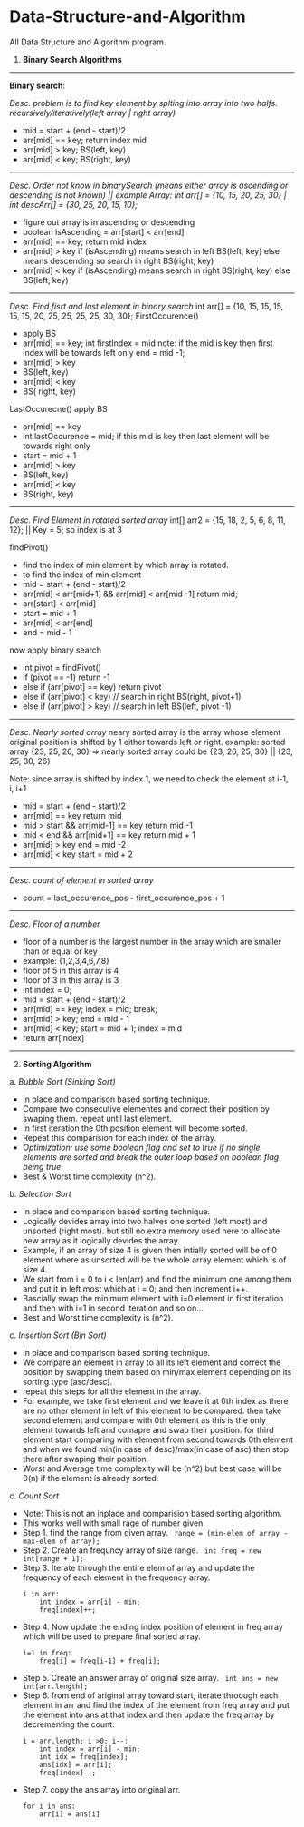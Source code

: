 # Data-Structure-and-Algorithm
All Data Structure and Algorithm program.


1. **Binary Search Algorithms**
-------------------------------------------------------------------------------------------------------------------------------
**Binary search**:

*Desc. problem is to find key element by splting into array into two halfs. recursively/iteratively(left array | right array)*
- mid = start + (end - start)/2
- arr[mid] == key; return index mid
- arr[mid] > key; BS(left, key)
- arr[mid] < key; BS(right, key)
------------------------------------------------------------------------------------------------------------------------------

*Desc. Order not know in binarySearch (means either array is ascending or descending is not known) ||
   example Array: int arr[] = {10, 15, 20, 25, 30} | int descArr[] = {30, 25, 20, 15, 10};*
- figure out array is in ascending or descending
- boolean isAscending = arr[start] < arr[end]
- arr[mid] == key; return mid index
- arr[mid] > key
	if (isAscending)
		means search in left
		BS(left, key)
	else
		means descending so search in right
		BS(right, key)
- arr[mid] < key
	if (isAscending)
		means search in right
		BS(right, key)
	else
		BS(left, key)
      
---------------------------------------------------------------------------------------------------------------------------------

*Desc. Find fisrt and last element in binary search* 
int arr[] = {10, 15, 15, 15, 15, 15, 20, 25, 25, 25, 25, 30, 30};
FirstOccurence()
  - apply BS
  - arr[mid] == key; 
      int firstIndex = mid note: if the mid is key then first index will be towards left only
      end = mid -1;
  - arr[mid] > key
  -   BS(left, key)
  - arr[mid] < key
  -   BS( right, key)

LastOccurecne()
apply BS
 - arr[mid] == key
 -  int lastOccurence = mid; if this mid is key then last element will be towards right only
 -  start = mid + 1
 - arr[mid] > key
 -  BS(left, key)
 - arr[mid] < key
 -  BS(right, key) 
----------------------------------------------------------------------------------------------------------------------------------------

*Desc. Find Element in rotated sorted array*
int[] arr2 = {15, 18, 2, 5, 6, 8, 11, 12}; || Key = 5; so index is at 3

findPivot()
  - find the index of min element by which array is rotated.
  - to find the index of min element
  - mid = start + (end - start)/2
  - arr[mid] < arr[mid+1] && arr[mid] < arr[mid -1] return mid;
  - arr[start] < arr[mid]
  -   start = mid + 1
  - arr[mid] < arr[end]
  -   end = mid - 1
 
 
 now apply binary search
 
 - int pivot = findPivot()
 - if (pivot == -1) return -1
 - else if (arr[pivot] == key) return pivot
 - else if (arr[pivot] < key)
    // search in right BS(right, pivot+1)
 - else if (arr[pivot] > key)
    // search in left BS(left, pivot -1)
    
------------------------------------------------------------------------------------------------------------------------------------------------

*Desc. Nearly sorted array*
  neary sorted array is the array whose element original position is shifted by 1 either towards left or right.
  example: sorted array {23, 25, 26, 30}  => nearly sorted array could be {23, 26, 25, 30} || {23, 25, 30, 26}
  
  Note: since array is shifted by index 1, we need to check the element at i-1, i, i+1
  - mid = start + (end - start)/2
  - arr[mid] == key return mid
  - mid > start && arr[mid-1] == key return mid -1
  - mid < end && arr[mid+1] == key return mid + 1 
  - arr[mid] > key end = mid -2
  - arr[mid] < key start = mid + 2

----------------------------------------------------------------------------------------------------------------------------------------------------

*Desc. count of element in sorted array*
  - count = last_occurence_pos - first_occurence_pos + 1
  
----------------------------------------------------------------------------------------------------------------------------------------   

*Desc. Floor of a number*
- floor of a number is the largest number in the array which are smaller than or equal or key
- example: {1,2,3,4,6,7,8} 
- floor of 5 in this array is 4
- floor of 3 in this array is 3
- int index = 0;
- mid = start + (end - start)/2
- arr[mid] == key; index = mid; break;
- arr[mid] > key; end = mid - 1
- arr[mid] < key; start = mid + 1; index = mid
- return arr[index]


*****************************************************************************************************************************


2. **Sorting Algorithm**

a. *Bubble Sort (Sinking Sort)*
- In place and comparison based sorting technique.
- Compare two consecutive elementes and correct their position by swaping them. repeat until last element.
- In first iteration the 0th position element will become sorted. 
- Repeat this comparision for each index of the array.
- *Optimization: use some boolean flag and set to true if no single elements are sorted and break the outer loop based on boolean flag being true*.
- Best & Worst time complexity (n^2).  

b. *Selection Sort*
- In place and comparison based sorting technique.
- Logically devides array into two halves one sorted (left most) and unsorted (right most). but still no extra memory used here to allocate new array as it logically devides the array.
- Example, if an array of size 4 is given then intially sorted will be of 0 element where as unsorted will be the whole array element which is of size 4.
- We start from i = 0 to i < len(arr) and find the minimum one among them and put it in left most which at i = 0; and then increment i++.
- Bascially swap the minimum element with i=0 element in first iteration and then with i=1 in second iteration and so on... 
- Best and Worst time complexity is (n^2).

c. *Insertion Sort (Bin Sort)*
- In place and comparison based sorting technique.
- We compare an element in array to all its left element and correct the position by swapping them based on min/max element depending on its sorting type (asc/desc).
- repeat this steps for all the element in the array.
- For example, we take first element and we leave it at 0th index as there are no other element in left of this element to be compared. then take second element and compare with 0th element as this is the only element towards left and comapre and swap their position. for third element start comparing with element from second towards 0th element and when we found min(in case of desc)/max(in case of asc) then stop there after swaping their position.
- Worst and Average time complexity will be (n^2) but best case will be 0(n) if the element is already sorted. 

c. *Count Sort*
- Note: This is not an inplace and comparision based sorting algorithm.
- This works well with small rage of number given.
- Step 1. find the range from given array.
	``` range = (min-elem of array - max-elem of array);```
- Step 2. Create an frequncy array of size range.
	``` int freq = new int[range + 1];```
- Step 3. Iterate through the entire elem of array and update the frequency of each element in the frequency array.
	``` 
	i in arr:
		int index = arr[i] - min;
		freq[index]++;
- Step 4. Now update the ending index position of element in freq array which will be used to prepare final sorted array.
	``` 
	i=1 in freq:
		freq[i] = freq[i-1] + freq[i];
- Step 5. Create an answer array of original size array.
	``` int ans = new int[arr.length];```
- Step 6. from end of ariginal array toward start, iterate throough each element in arr and find the index of the element from freq array and put the element into ans at that index and then update the freq array by decrementing the count.
	``` 
	i = arr.length; i >0; i--:
		int index = arr[i] - min;
		int idx = freq[index];
		ans[idx] = arr[i];
		freq[index]--;
- Step 7. copy the ans array into original arr.
	``` 
	for i in ans:
		arr[i] = ans[i] 

			
